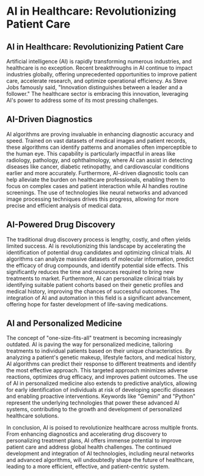 # AI in Healthcare: Revolutionizing Patient Care

## AI in Healthcare: Revolutionizing Patient Care

Artificial intelligence (AI) is rapidly transforming numerous industries, and healthcare is no exception. Recent breakthroughs in AI continue to impact industries globally, offering unprecedented opportunities to improve patient care, accelerate research, and optimize operational efficiency.  As Steve Jobs famously said, "Innovation distinguishes between a leader and a follower."  The healthcare sector is embracing this innovation, leveraging AI's power to address some of its most pressing challenges.

## AI-Driven Diagnostics

AI algorithms are proving invaluable in enhancing diagnostic accuracy and speed. Trained on vast datasets of medical images and patient records, these algorithms can identify patterns and anomalies often imperceptible to the human eye. This capability is particularly impactful in areas like radiology, pathology, and ophthalmology, where AI can assist in detecting diseases like cancer, diabetic retinopathy, and cardiovascular conditions earlier and more accurately.  Furthermore, AI-driven diagnostic tools can help alleviate the burden on healthcare professionals, enabling them to focus on complex cases and patient interaction while AI handles routine screenings.  The use of technologies like neural networks and advanced image processing techniques drives this progress, allowing for more precise and efficient analysis of medical data.

## AI-Powered Drug Discovery

The traditional drug discovery process is lengthy, costly, and often yields limited success. AI is revolutionizing this landscape by accelerating the identification of potential drug candidates and optimizing clinical trials.  AI algorithms can analyze massive datasets of molecular information, predict the efficacy of drug compounds, and identify potential side effects. This significantly reduces the time and resources required to bring new treatments to market.  Furthermore, AI can personalize clinical trials by identifying suitable patient cohorts based on their genetic profiles and medical history, improving the chances of successful outcomes. The integration of AI and automation in this field is a significant advancement, offering hope for faster development of life-saving medications.

## AI and Personalized Medicine

The concept of "one-size-fits-all" treatment is becoming increasingly outdated.  AI is paving the way for personalized medicine, tailoring treatments to individual patients based on their unique characteristics. By analyzing a patient's genetic makeup, lifestyle factors, and medical history, AI algorithms can predict their response to different treatments and identify the most effective approach. This targeted approach minimizes adverse reactions, optimizes drug efficacy, and improves patient outcomes.  The use of AI in personalized medicine also extends to predictive analytics, allowing for early identification of individuals at risk of developing specific diseases and enabling proactive interventions.  Keywords like "Gemini" and "Python" represent the underlying technologies that power these advanced AI systems, contributing to the growth and development of personalized healthcare solutions.


In conclusion, AI is poised to revolutionize healthcare across multiple fronts.  From enhancing diagnostics and accelerating drug discovery to personalizing treatment plans, AI offers immense potential to improve patient care and address global health challenges.  The continued development and integration of AI technologies, including neural networks and advanced algorithms, will undoubtedly shape the future of healthcare, leading to a more efficient, effective, and patient-centric system.